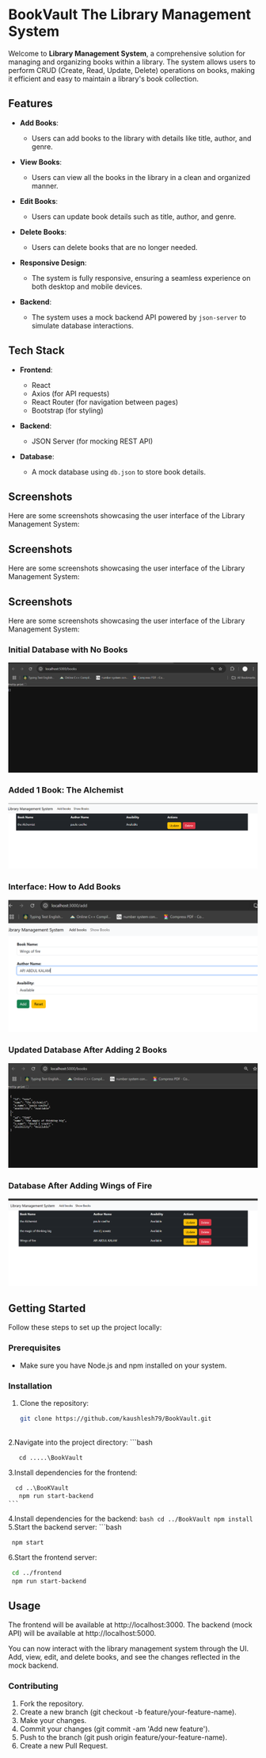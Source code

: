 # BookVault The Library Management System

Welcome to **Library Management System**, a comprehensive solution for managing and organizing books within a library. The system allows users to perform CRUD (Create, Read, Update, Delete) operations on books, making it efficient and easy to maintain a library's book collection.

## Features

- **Add Books**: 
  - Users can add books to the library with details like title, author, and genre.
  
- **View Books**:
  - Users can view all the books in the library in a clean and organized manner.
  
- **Edit Books**:
  - Users can update book details such as title, author, and genre.
  
- **Delete Books**:
  - Users can delete books that are no longer needed.

- **Responsive Design**:
  - The system is fully responsive, ensuring a seamless experience on both desktop and mobile devices.

- **Backend**:
  - The system uses a mock backend API powered by `json-server` to simulate database interactions.

## Tech Stack

- **Frontend**:
  - React
  - Axios (for API requests)
  - React Router (for navigation between pages)
  - Bootstrap (for styling)

- **Backend**:
  - JSON Server (for mocking REST API)

- **Database**:
  - A mock database using `db.json` to store book details.

## Screenshots

Here are some screenshots showcasing the user interface of the Library Management System:

## Screenshots

Here are some screenshots showcasing the user interface of the Library Management System:

## Screenshots

Here are some screenshots showcasing the user interface of the Library Management System:

### Initial Database with No Books
![Initial Database with No Books](public/screenshots/intial_database_no_books.png)

### Added 1 Book: The Alchemist
![Added 1 Book The Alchemist](public/screenshots/added_1_book_the%20Alchemist.png)


### Interface: How to Add Books
![Interface How to Add Books](public/screenshots/interface_how_to_add_books.png)

### Updated Database After Adding 2 Books
![Updated Database After Adding 2 Books](public/screenshots/Updated_database_after_2book_added.png)

### Database After Adding Wings of Fire
![Database After Adding Wings of Fire](public/screenshots/database_after_addinf_wings_of_fire.png)



## Getting Started

Follow these steps to set up the project locally:

### Prerequisites

- Make sure you have Node.js and npm installed on your system.

### Installation

1. Clone the repository:
   ```bash
   git clone https://github.com/kaushlesh79/BookVault.git
  

2.Navigate into the project directory:
    ```bash

       cd .....\BookVault
   
3.Install dependencies for the frontend:
    
      cd ..\BooKVault
       npm run start-backend
    ```
4.Install dependencies for the backend:
    ```bash
    cd ../BookVault
    npm install
    ```
5.Start the backend server:
    ```bash
    
     npm start
    
6.Start the frontend server:
   ```bash
    cd ../frontend
    npm run start-backend
   ```


## Usage
  The frontend will be available at http://localhost:3000.
  The backend (mock API) will be available at http://localhost:5000.
  
  You can now interact with the library management system through the UI. Add, view, edit, and delete books, and see the changes reflected in 
  the mock backend.

### Contributing

1. Fork the repository.  
2. Create a new branch (git checkout -b feature/your-feature-name).  
3. Make your changes.  
4. Commit your changes (git commit -am 'Add new feature').  
5. Push to the branch (git push origin feature/your-feature-name).  
6. Create a new Pull Request.



